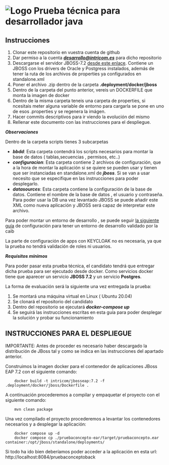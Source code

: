 


# ![Logo](https://www.intricom.es/wp-content/uploads/2020/03/cropped-icono.png) Prueba técnica para desarrollador java


## Instrucciones

1. Clonar este repositorio en vuestra cuenta de github
2. Dar permiso a la cuenta ***desarrollo@intricom.es*** para dicho repositorio
3. Descargarse el servidor JBOSS-7.2 [desde este enlace](https://intricomressources-my.sharepoint.com/:u:/g/personal/bserapio_intricom_es/EfRQTAllZhRPuYdkx76dEkQBsSuDPWte7IX3_uyo7I9HTw?e=lh53D4). Contiene un JBOSS con los drivers de Oracle y Postgress instalados, además de tener la ruta de los archivos de properties ya configurados en standalone.xml
4. Poner el archivo .zip dentro de la carpeta **.deployment/docker/jboss**
5. Dentro de la carpeta del punto anterior, vereis un DOCKERFILE que monta la imagen de docker
6. Dentro de la misma carpeta teneis una carpeta de properties, si ncesitais meter alguna variable de entorno para cargarla se pone en uno de esos .properties y se regenera la imágen.
7. Hacer commits descriptivos para ir viendo la evolución del mismo
8. Rellenar este documento con las instrucciones para el despliegue.

***Observaciones***

Dentro de la carpeta scripts tienes 3 subcarpetas

* ***bbdd***: Esta carpeta contendrá los scripts necesarios para montar la base de datos ( tablas,secuencias , permisos, etc..)
* ***configuracion***: Esta carpeta contiene 2 archivos de configuración, que a la hora de montar la aplicación si se quiere se pueden usar y tienen que ser instanciadas en standalone.xml de ***jboss***. Si se van a usar necesito que se especifique en las instrucciones para poder desplegarlo.
* ***datasources***: Esta carpeta contiene la configuración de la base de datos. Contiene el nombre de la base de datos , el usuario y contraseña. Para poder usar la DB una vez levantado JBOSS se puede añadir este XML como nueva aplicación y JBOSS será capaz de interpretar este archivo.

Para poder montar un entorno de desarrollo , se puede seguir [la siguiente guía](https://www.caib.es/sites/dgtic/es/estandards_de_desenvolupament/archivopub.do?ctrl=MCRST299ZI339718&id=339718) de configuración para tener un entorno de desarrollo validado por la caib

La parte de configuración de apps con KEYCLOAK no es necesaria, ya que la prueba no tendrá validación de roles ni usuarios.

***Requisitos mínimos***

Para poder pasar esta prueba técnica, el candidato tendrá que entregar dicha prueba para ser ejecutado desde docker.
Como servicios docker tiene que aparecer un servicio **JBOSS 7.2** y un servicio **Postgres**.


La forma de evaluación será la siguiente una vez entregada la prueba:

1. Se montará una máquina virtual en Linux ( Ubuntu 20.04)
2. Se clonará el repositorio del candidato
3. Dentro del repositorio se ejecutará ***docker-compose up***
4. Se seguirá las instrucciones  escritas en esta guía para poder desplegar la solución y probar su funcionamiento


## INSTRUCCIONES PARA EL DESPLIEGUE

IMPORTANTE: Antes de proceder es necesario haber descargado la distribución de JBoss tal y como se indica en las
instrucciones del apartado anterior.

Construimos la imagen docker para el contenedor de aplicaciones JBoss EAP 7.2 con el siguiente comando:
```
    docker build -t intricom/jbosseap:7.2 -f .deployment/docker/jboss/Dockerfile .
```

A continuación procederemos a compilar y empaquetar el proyecto con el siguiente comando:
```
    mvn clean package
```

Una vez compilado el proyecto procederemos a levantar los contenedores necesarios y a desplegar la aplicación:
```
    docker compose up -d
    docker compose cp ./pruebaconcepto-ear/target/pruebaconcepto.ear container:/opt/jboss/standalone/deployments/
```

Si todo ha ido bien deberíamos poder acceder a la aplicación en esta url:
http://localhost:8084/pruebaconceptoback

